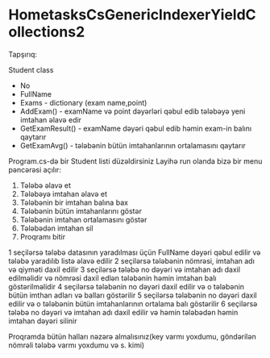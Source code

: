 # HometasksCsGenericIndexerYieldCollections2

Tapşırıq:

Student class
 - No
 - FullName
 - Exams - dictionary (exam name,point)
 - AddExam() - examName və point dəyərləri qəbul edib tələbəyə yeni imtahan əlavə edir
 - GetExamResult() - examName dəyəri qəbul edib həmin exam-in balını qaytarır
 - GetExamAvg() - tələbənin bütün imtahanlarının ortalamasını qaytarır


Program.cs-də bir Student listi düzəldirsiniz
Layihə run olanda bizə bir menu pəncərəsi açılır:

1. Tələbə əlavə et
2. Tələbəyə imtahan əlavə et
3. Tələbənin bir imtahan balına bax
4. Tələbənin bütün imtahanlarını göstər
5. Tələbənin imtahan ortalamasını göstər
6. Tələbədən imtahan sil
0. Proqramı bitir

1 seçilərsə tələbə datasının yaradılması üçün FullName dəyəri qəbul edilir və tələbə yaradılıb listə əlavə edilir
2 seçilərsə tələbənin nömrəsi, imtahan adı və qiyməti daxil edilir
3 seçilərsə tələbə no dəyəri və imtahan adı daxil edilməlidir və nömrəsi daxil edlən tələbənin həmin imtahan balı göstərilməlidir
4 seçilərsə tələbənin no dəyəri daxil edilir və o tələbənin bütün imthan adları və balları göstərilir
5 seçilərsə tələbənin no dəyəri daxil edilir və o tələbənin bütün imtahanlarının ortalama balı göstərilir
6 seçilərsə tələbə no dəyəri və imtahan adı daxil edilir və həmin tələbədən həmin imtahan dəyəri silinir


Proqramda bütün halları nəzərə almalısınız(key varmı yoxdumu, göndərilən nömrəli tələbə varmı yoxdumu və s. kimi)
